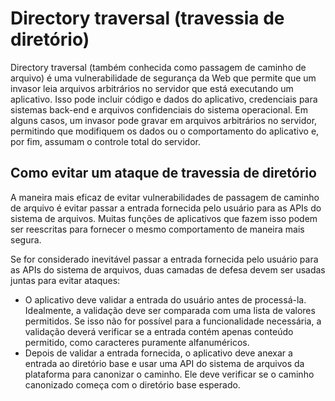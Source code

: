 # Directory traversal (travessia de diretório)

Directory traversal (também conhecida como passagem de caminho de arquivo) é uma vulnerabilidade de segurança da Web que permite que um invasor leia arquivos arbitrários no servidor que está executando um aplicativo. Isso pode incluir código e dados do aplicativo, credenciais para sistemas back-end e arquivos confidenciais do sistema operacional. Em alguns casos, um invasor pode gravar em arquivos arbitrários no servidor, permitindo que modifiquem os dados ou o comportamento do aplicativo e, por fim, assumam o controle total do servidor.

## Como evitar um ataque de travessia de diretório

A maneira mais eficaz de evitar vulnerabilidades de passagem de caminho de arquivo é evitar passar a entrada fornecida pelo usuário para as APIs do sistema de arquivos. Muitas funções de aplicativos que fazem isso podem ser reescritas para fornecer o mesmo comportamento de maneira mais segura.

Se for considerado inevitável passar a entrada fornecida pelo usuário para as APIs do sistema de arquivos, duas camadas de defesa devem ser usadas juntas para evitar ataques:

- O aplicativo deve validar a entrada do usuário antes de processá-la. Idealmente, a validação deve ser comparada com uma lista de valores permitidos. Se isso não for possível para a funcionalidade necessária, a validação deverá verificar se a entrada contém apenas conteúdo permitido, como caracteres puramente alfanuméricos.
- Depois de validar a entrada fornecida, o aplicativo deve anexar a entrada ao diretório base e usar uma API do sistema de arquivos da plataforma para canonizar o caminho. Ele deve verificar se o caminho canonizado começa com o diretório base esperado.
